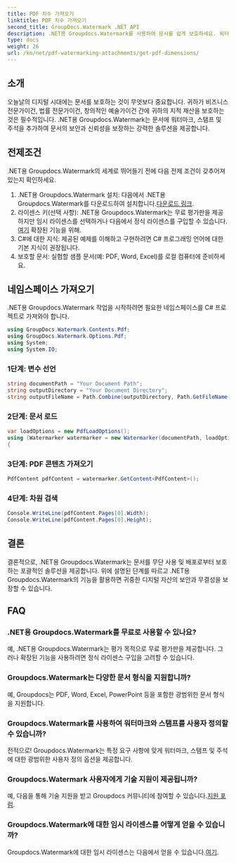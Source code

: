 ```yaml
---
title: PDF 치수 가져오기
linktitle: PDF 치수 가져오기
second_title: GroupDocs.Watermark .NET API
description: .NET용 Groupdocs.Watermark를 사용하여 문서를 쉽게 보호하세요. 워터마크, 스탬프, 주석을 손쉽게 추가하세요.
type: docs
weight: 26
url: /ko/net/pdf-watermarking-attachments/get-pdf-dimensions/
---
```

## 소개
오늘날의 디지털 시대에는 문서를 보호하는 것이 무엇보다 중요합니다. 귀하가 비즈니스 전문가이건, 법률 전문가이건, 창의적인 예술가이건 간에 귀하의 지적 재산을 보호하는 것은 필수적입니다. .NET용 Groupdocs.Watermark는 문서에 워터마크, 스탬프 및 주석을 추가하여 문서의 보안과 신뢰성을 보장하는 강력한 솔루션을 제공합니다.
## 전제조건
.NET용 Groupdocs.Watermark의 세계로 뛰어들기 전에 다음 전제 조건이 갖추어져 있는지 확인하세요.
1.  .NET용 Groupdocs.Watermark 설치: 다음에서 .NET용 Groupdocs.Watermark를 다운로드하여 설치합니다.[다운로드 링크](https://releases.groupdocs.com/Watermark/net/).
2.  라이센스 키(선택 사항): .NET용 Groupdocs.Watermark는 무료 평가판을 제공하지만 임시 라이센스를 선택하거나 다음에서 정식 라이센스를 구입할 수 있습니다.[여기](https://purchase.groupdocs.com/buy) 확장된 기능을 위해.
3. C#에 대한 지식: 제공된 예제를 이해하고 구현하려면 C# 프로그래밍 언어에 대한 기본 지식이 권장됩니다.
4. 보호할 문서: 실험할 샘플 문서(예: PDF, Word, Excel)를 로컬 컴퓨터에 준비하세요.

## 네임스페이스 가져오기
.NET용 Groupdocs.Watermark 작업을 시작하려면 필요한 네임스페이스를 C# 프로젝트로 가져와야 합니다.
```csharp
using GroupDocs.Watermark.Contents.Pdf;
using GroupDocs.Watermark.Options.Pdf;
using System;
using System.IO;
```
### 1단계: 변수 선언
```csharp
string documentPath = "Your Document Path";
string outputDirectory = "Your Document Directory";
string outputFileName = Path.Combine(outputDirectory, Path.GetFileName(documentPath));
```
### 2단계: 문서 로드
```csharp
var loadOptions = new PdfLoadOptions();
using (Watermarker watermarker = new Watermarker(documentPath, loadOptions))
{
```
### 3단계: PDF 콘텐츠 가져오기
```csharp
PdfContent pdfContent = watermarker.GetContent<PdfContent>();
```
### 4단계: 차원 검색
```csharp
Console.WriteLine(pdfContent.Pages[0].Width);
Console.WriteLine(pdfContent.Pages[0].Height);
```

## 결론
결론적으로, .NET용 Groupdocs.Watermark는 문서를 무단 사용 및 배포로부터 보호하는 포괄적인 솔루션을 제공합니다. 위에 설명된 단계를 따르고 .NET용 Groupdocs.Watermark의 기능을 활용하면 귀중한 디지털 자산의 보안과 무결성을 보장할 수 있습니다.
## FAQ
### .NET용 Groupdocs.Watermark를 무료로 사용할 수 있나요?
예, .NET용 Groupdocs.Watermark는 평가 목적으로 무료 평가판을 제공합니다. 그러나 확장된 기능을 사용하려면 정식 라이센스 구입을 고려할 수 있습니다.
### Groupdocs.Watermark는 다양한 문서 형식을 지원합니까?
예, Groupdocs는 PDF, Word, Excel, PowerPoint 등을 포함한 광범위한 문서 형식을 지원합니다.
### Groupdocs.Watermark를 사용하여 워터마크와 스탬프를 사용자 정의할 수 있습니까?
전적으로! Groupdocs.Watermark는 특정 요구 사항에 맞게 워터마크, 스탬프 및 주석에 대한 광범위한 사용자 정의 옵션을 제공합니다.
### Groupdocs.Watermark 사용자에게 기술 지원이 제공됩니까?
 예, 다음을 통해 기술 지원을 받고 Groupdocs 커뮤니티에 참여할 수 있습니다.[지원 포럼](https://forum.groupdocs.com/c/watermark/19).
### Groupdocs.Watermark에 대한 임시 라이센스를 어떻게 얻을 수 있습니까?
 Groupdocs.Watermark에 대한 임시 라이센스는 다음에서 얻을 수 있습니다.[여기](https://purchase.groupdocs.com/temporary-license/).